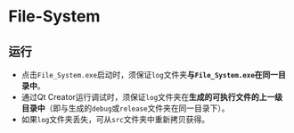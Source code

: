 # File-System

## 运行

- 点击`File_System.exe`启动时，须保证`log`文件夹**与`File_System.exe`在同一目录中**。
- 通过Qt Creator运行调试时，须保证`log`文件夹在**生成的可执行文件的上一级目录中**（即与生成的`debug`或`release`文件夹在同一目录下）。
- 如果`log`文件夹丢失，可从`src`文件夹中重新拷贝获得。

